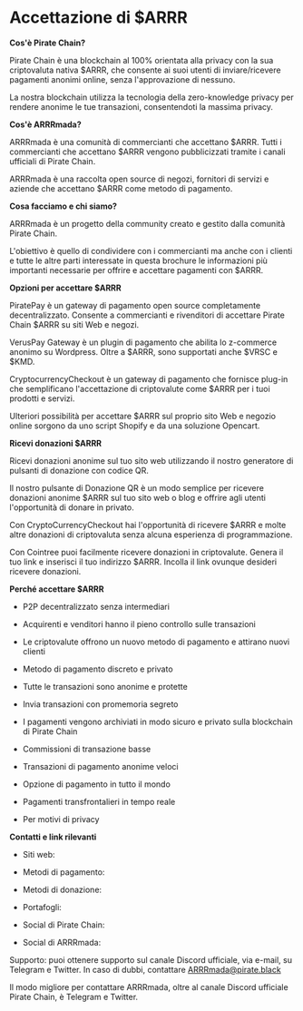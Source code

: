 # Accettazione di $ARRR

__Cos'è Pirate Chain?__

Pirate Chain è una blockchain al 100% orientata alla privacy con la sua criptovaluta nativa $ARRR, che consente ai suoi utenti di inviare/ricevere pagamenti anonimi online, senza l'approvazione di nessuno.

La nostra blockchain utilizza la tecnologia della zero-knowledge privacy per rendere anonime le tue transazioni, consentendoti la massima privacy.

__Cos'è ARRRmada?__

ARRRmada è una comunità di commercianti che accettano $ARRR. Tutti i commercianti che accettano $ARRR vengono pubblicizzati tramite i canali ufficiali di Pirate Chain.

ARRRmada è una raccolta open source di negozi, fornitori di servizi e aziende che accettano $ARRR come metodo di pagamento.

__Cosa facciamo e chi siamo?__

ARRRmada è un progetto della community creato e gestito dalla comunità Pirate Chain.


L'obiettivo è quello di condividere con i commercianti ma anche con i clienti e tutte le altre parti interessate in questa brochure le informazioni più importanti necessarie per offrire e accettare pagamenti con $ARRR.

__Opzioni per accettare $ARRR__

PiratePay è un gateway di pagamento open source completamente decentralizzato. Consente a commercianti e rivenditori di accettare Pirate Chain $ARRR su siti Web e negozi.

VerusPay Gateway è un plugin di pagamento che abilita lo z-commerce anonimo su Wordpress. Oltre a $ARRR, sono supportati anche $VRSC e $KMD.

CryptocurrencyCheckout è un gateway di pagamento che fornisce plug-in che semplificano l'accettazione di criptovalute come $ARRR per i tuoi prodotti e servizi.

Ulteriori possibilità per accettare $ARRR sul proprio sito Web e negozio online sorgono da uno script Shopify e da una soluzione Opencart.

__Ricevi donazioni $ARRR__

Ricevi donazioni anonime sul tuo sito web utilizzando il nostro generatore di pulsanti di donazione con codice QR.

Il nostro pulsante di Donazione QR è un modo semplice per ricevere donazioni anonime $ARRR sul tuo sito web o blog e offrire agli utenti l'opportunità di donare in privato.

Con CryptoCurrencyCheckout hai l'opportunità di ricevere $ARRR e molte altre donazioni di criptovaluta senza alcuna esperienza di programmazione.

Con Cointree puoi facilmente ricevere donazioni in criptovalute. Genera il tuo link e inserisci il tuo indirizzo $ARRR. Incolla il link ovunque desideri ricevere donazioni.

__Perché accettare $ARRR__

- P2P decentralizzato senza intermediari

- Acquirenti e venditori hanno il pieno controllo sulle transazioni

- Le criptovalute offrono un nuovo metodo di pagamento e attirano nuovi clienti

- Metodo di pagamento discreto e privato

- Tutte le transazioni sono anonime e protette

- Invia transazioni con promemoria segreto

- I pagamenti vengono archiviati in modo sicuro e privato sulla blockchain di Pirate Chain

- Commissioni di transazione basse

- Transazioni di pagamento anonime veloci

- Opzione di pagamento in tutto il mondo

- Pagamenti transfrontalieri in tempo reale

- Per motivi di privacy

__Contatti e link rilevanti__

- Siti web:

- Metodi di pagamento:

- Metodi di donazione:

- Portafogli:

- Social di Pirate Chain:

- Social di ARRRmada:

Supporto: puoi ottenere supporto sul canale Discord ufficiale, via e-mail, su Telegram e Twitter. In caso di dubbi, contattare ARRRmada@pirate.black

Il modo migliore per contattare ARRRmada, oltre al canale Discord ufficiale Pirate Chain, è Telegram e Twitter.
